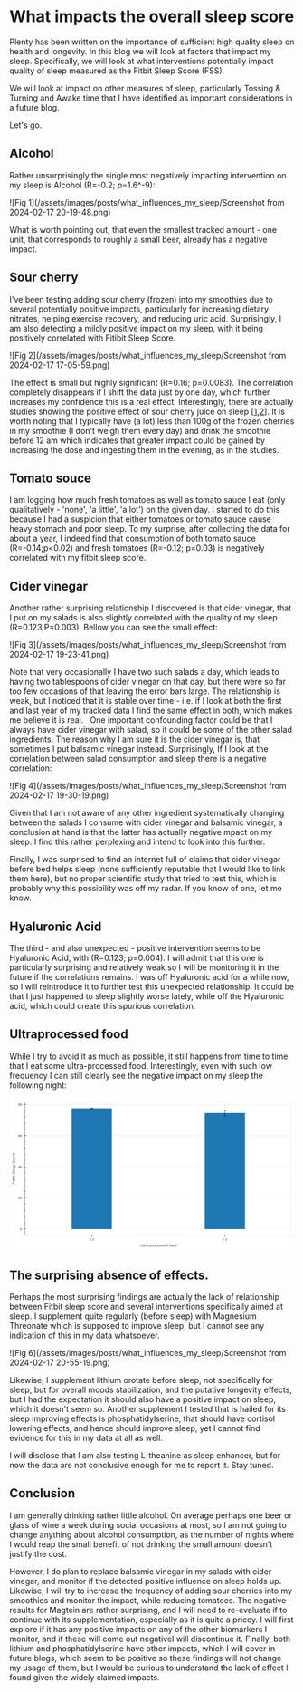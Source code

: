 # What impacts the overall sleep score
Plenty has been written on the importance of sufficient high quality sleep on health and longevity. In this blog we will look at factors that impact my sleep. Specifically, we will look at what interventions potentially impact quality of sleep measured as the Fitbit Sleep Score (FSS).

We will look at impact on other measures of sleep, particularly Tossing & Turning and Awake time that I have identified as important considerations in a future blog.

Let's go.


## Alcohol

Rather unsurprisingly the single most negatively impacting intervention on my sleep is Alcohol (R=-0.2; p=1.6^-9):

![Fig 1](/assets/images/posts/what_influences_my_sleep/Screenshot from 2024-02-17 20-19-48.png)

What is worth pointing out, that even the smallest tracked amount - one unit, that corresponds to roughly a small beer, already has a negative impact.


## Sour cherry
I've been testing adding sour cherry (frozen) into my smoothies due to several potentially positive impacts, particularly for increasing dietary nitrates, helping exercise recovery, and reducing uric acid. Surprisingly, I am also detecting a mildly positive impact on my sleep, with it being positively correlated with Fitibit Sleep Score.

![Fig 2](/assets/images/posts/what_influences_my_sleep/Screenshot from 2024-02-17 17-05-59.png)

The effect is small but highly significant (R=0.16; p=0.0083). The correlation completely disappears if I shift the data just by one day, which further increases my confidence this is a real effect. Interestingly, there are actually studies showing the positive effect of sour cherry juice on sleep \[[1](https://pubmed.ncbi.nlm.nih.gov/20438325),[2](https://www.cdc.gov/sleep/index.html)\]. It is worth noting that I typically have (a lot) less than 100g of the frozen cherries in my smoothie (I don't weigh them every day) and drink the smoothie before 12 am which indicates that greater impact could be gained by increasing the dose and ingesting them in the evening, as in the studies.

## Tomato souce

I am logging how much fresh tomatoes as well as tomato sauce I eat (only qualitatively - 'none', 'a little', 'a lot') on the given day. I started to do this because I had a suspicion that either tomatoes 
or tomato sauce cause heavy stomach and poor sleep. To my surprise, after collecting the data for about a year, I indeed find that consumption of both tomato sauce (R=-0.14;p<0.02) and fresh tomatoes (R=-0.12; p=0.03) is negatively correlated with my fitbit sleep score.

## Cider vinegar
Another rather surprising relationship I discovered is that cider vinegar, that I put on my salads is also slightly correlated with the quality of my sleep (R=0.123,P=0.003). Bellow you can see the small effect:

![Fig 3](/assets/images/posts/what_influences_my_sleep/Screenshot from 2024-02-17 19-23-41.png)

Note that very occasionally I have two such salads a day, which leads to having two tablespoons of cider vinegar on that day, but there were so far too few occasions of that leaving the error bars large. The relationship is weak, but I noticed that it is stable over time - i.e. if I look at both the first and last year of my tracked data I find the same effect in both, which makes me believe it is real.
 
One important confounding factor could be that I always have cider vinegar with salad, so it could be some of the other salad ingredients. The reason why I am sure it is the cider vinegar is, that sometimes I put balsamic vinegar instead. Surprisingly, If I look at the correlation between salad consumption and sleep there is a negative correlation:

![Fig 4](/assets/images/posts/what_influences_my_sleep/Screenshot from 2024-02-17 19-30-19.png)

Given that I am not aware of any other ingredient systematically changing between the salads I consume with cider vinegar and balsamic vinegar, a conclusion at hand is that the latter has actually negative mpact on my sleep. I find this rather perplexing and intend to look into this further.

Finally, I was surprised to find an internet full of claims that cider vinegar before bed helps sleep (none sufficiently reputable that I would like to link them here), but no proper scientific study that tried to test this, which is probably why this possibility was off my radar. If you know of one, let me know.

## Hyaluronic Acid
The third - and also unexpected - positive intervention seems to be Hyaluronic Acid, with (R=0.123; p=0.004). I will admit that this one is particularly surprising and relatively weak so I will be monitoring it in the future if the correlations remains. I was off Hyaluronic acid for a while now, so I will reintroduce it to further test this unexpected relationship. It could be that I just happened to sleep slightly worse lately, while off the Hyaluronic acid, which could create this spurious correlation.


## Ultraprocessed food

While I try to avoid it as much as possible, it still happens from time to time that I eat some ultra-processed food. Interestingly, even with such low frequency I can still clearly see the negative impact on
my sleep the following night:

![Fig 5](/assets/images/posts/what_influences_my_sleep/ultra_processed_food_vs_sleep.png)

## The surprising absence of effects.

Perhaps the most surprising findings are actually the lack of relationship between Fitbit sleep score and several interventions specifically aimed at sleep. I supplement quite regularly (before sleep) with Magnesium Threonate which is supposed to improve sleep, but I cannot see any indication of this in my data whatsoever.

![Fig 6](/assets/images/posts/what_influences_my_sleep/Screenshot from 2024-02-17 20-55-19.png)

Likewise, I supplement lithium orotate before sleep, not specifically for sleep, but for overall moods stabilization, and the putative longevity effects, but I had the expectation it should also have a positive impact on sleep, which it doesn't seem so.
Another supplement I tested that is hailed for its sleep improving effects is phosphatidylserine, that should have cortisol lowering effects, and hence should improve sleep, yet I cannot find evidence for this in my data at all as well.

I will disclose that I am also testing L-theanine as sleep enhancer, but for now the data are not conclusive enough for me to report it. Stay tuned.

## Conclusion

I am generally drinking rather little alcohol. On average perhaps one beer or glass of wine a week during social occasions at most, so I am not going to change anything about alcohol consumption, as the number of nights where I would reap the small benefit of not drinking the small amount doesn't justify the cost.

However, I do plan to replace balsamic vinegar in my salads with cider vinegar, and monitor if the detected positive influence on sleep holds up. Likewise, I will try to increase the frequency of adding sour cherries into my smoothies and monitor the impact, while reducing tomatoes. The negative results for Magtein are rather surprising, and I will need to re-evaluate if to continue with its supplementation, especially as it is quite a pricey. I will first explore if it has any positive impacts on any of the other biomarkers I monitor, and if these will come out negativeI will discontinue it.
Finally, both lithium and phosphatidylserine have other impacts, which I will cover in future blogs, which seem to be positive so these findings will not change my usage of them, but I would be curious to understand the lack of effect I found given the widely claimed impacts.


<!-- 
TODO

Chamomile tea, when analysed only around the time I was drinking it seems to have a small positive effect on FSS. Perhaps worth to drink it again an see if it works.
Rhodiola
Ultraprocessed Food -> Tossing and Turning
Blueberries -> Tossing and Turning
-->
